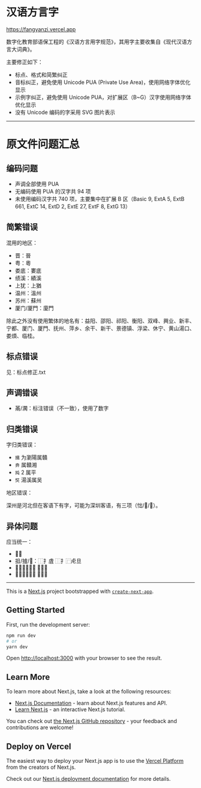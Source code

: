 # 汉语方言字

<https://fangyanzi.vercel.app>

数字化教育部语保工程的《汉语方言用字规范》，其用字主要收集自《现代汉语方言大词典》。

主要修正如下：

- 标点、格式和简繁纠正
- 音标纠正，避免使用 Unicode PUA (Private Use Area)，使用网络字体优化显示
- 示例字纠正，避免使用 Unicode PUA，对扩展区（B~G）汉字使用网络字体优化显示
- 没有 Unicode 编码的字采用 SVG 图片表示

---

# 原文件问题汇总

## 编码问题

- 声调全部使用 PUA
- 无编码使用 PUA 的汉字共 94 项
- 未使用编码汉字共 740 项，主要集中在扩展 B 区（Basic 9, ExtA 5, ExtB 661, ExtC 14, ExtD 2, ExtE 27, ExtF 8, ExtG 13）

## 简繁错误

混用的地区：

- 晋：晉
- 粤：粵
- 娄底：婁底
- 绩溪：績溪
- 上犹：上猶
- 温州：溫州
- 苏州：蘇州
- 厦门/厦門：廈門

除此之外没有使用繁体的地名有：益阳、邵阳、祁阳、衡阳、双峰、興业、新丰、宁都、厦门、厦門、抚州、萍乡、余干、新干、景德镇、浮梁、休宁、黄山湯口、娄煩、临桂。

## 标点错误

见：标点修正.txt

## 声调错误

- 㒼/㶒：标注错误（不一致），使用了数字

## 归类错误

字归类错误：

- `擩` 为瀏陽属贛
- `弆` 属贛湘
- `扽` 2 属平
- `焋` 湯溪属吴

地区错误：

深州是河北但在客语下有字，可能为深圳客语，有三项（㤕/𥝦/𢫧）。

## 异体问题

应当统一：

- 𥮾篸
- 抯/摣/𢳛：⿰扌虘 ⿰扌⿸虍旦
- 𨵎𨵤：⿵門竒 ⿵門奇
- 𧾓𧾁：⿺走䪞 ⿺走䨿

---

This is a [Next.js](https://nextjs.org/) project bootstrapped with [`create-next-app`](https://github.com/vercel/next.js/tree/canary/packages/create-next-app).

## Getting Started

First, run the development server:

```bash
npm run dev
# or
yarn dev
```

Open [http://localhost:3000](http://localhost:3000) with your browser to see the result.

## Learn More

To learn more about Next.js, take a look at the following resources:

- [Next.js Documentation](https://nextjs.org/docs) - learn about Next.js features and API.
- [Learn Next.js](https://nextjs.org/learn) - an interactive Next.js tutorial.

You can check out [the Next.js GitHub repository](https://github.com/vercel/next.js/) - your feedback and contributions are welcome!

## Deploy on Vercel

The easiest way to deploy your Next.js app is to use the [Vercel Platform](https://vercel.com/new?utm_medium=default-template&filter=next.js&utm_source=create-next-app&utm_campaign=create-next-app-readme) from the creators of Next.js.

Check out our [Next.js deployment documentation](https://nextjs.org/docs/deployment) for more details.
